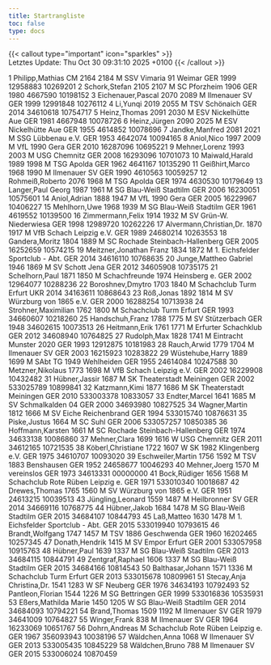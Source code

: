 ```yaml
---
title: Startrangliste
toc: false
type: docs
---
```


{{< callout type="important" icon="sparkles" >}}    
Letztes Update: Thu Oct 30 09:31:10 2025 +0100
{{< /callout >}}

<startrangliste>
1	Philipp,Mathias	CM	2164	2184	M	SSV Vimaria 91 Weimar	GER	1999	12958883	10269201
2	Schork,Stefan		2105	2107	M	SC Pforzheim 1906	GER	1980	4667590	10198152
3	Eichenauer,Pascal		2070	2089	M	Ilmenauer SV	GER	1999	12991848	10276112
4	Li,Yunqi		2019	2055	M	TSV Schönaich	GER	2014	34610618	10754717
5	Heinz,Thomas		2091	2030	M	ESV Nickelhütte Aue	GER	1981	4667948	10078726
6	Heinz,Jürgen		2090	2025	M	ESV Nickelhütte Aue	GER	1955	4614852	10078696
7	Jandke,Manfred		2081	2021	M	SSG Lübbenau e.V.	GER	1953	4642074	10094165
8	Aniol,Nico		1997	2009	M	VfL 1990 Gera	GER	2010	16287096	10695221
9	Mehner,Lorenz		1993	2003	M	USG Chemnitz	GER	2008	16293096	10701073
10	Maiwald,Harald		1989	1998	M	TSG Apolda	GER	1962	4641167	10135290
11	Geißhirt,Marco		1968	1990	M	Ilmenauer SV	GER	1990	4610563	10059257
12	Rohmeiß,Roberto		2076	1968	M	TSG Apolda	GER	1974	4630530	10179649
13	Langer,Paul Georg		1987	1961	M	SG Blau-Weiß Stadtilm	GER	2006	16230051	10575601
14	Aniol,Adrian		1888	1947	M	VfL 1990 Gera	GER	2005	16229967	10406227
15	Mehlhorn,Uwe		1968	1939	M	SG Blau-Weiß Stadtilm	GER	1961	4619552	10139500
16	Zimmermann,Felix		1914	1932	M	SV Grün-W. Niederwiesa	GER	1998	12989720	10262226
17	Alvermann,Christian,Dr.		1870	1917	M	VfB Schach Leipzig e.V.	GER	1989	24680214	10263553
18	Gandera,Moritz		1804	1889	M	SC Rochade Steinbach-Hallenberg	GER	2005	16252659	10574215
19	Meitzner,Jonathan Franz		1834	1872	M	1. Eichsfelder Sportclub - Abt.	GER	2014	34616110	10768635
20	Junge,Mattheo Gabriel		1946	1869	M	SV Schott Jena	GER	2012	34605908	10735175
21	Schelhorn,Paul		1871	1850	M	Schachfreunde 1974 Heinsberg e.	GER	2002	12964077	10288236
22	Boroshnev,Dmytro		1703	1840	M	Schachclub Turm Erfurt	UKR	2014	34163611	10868643
23	Röß,Jonas		1892	1814	M	SV Würzburg von 1865 e.V.	GER	2000	16288254	10713938
24	Strohner,Maximilian		1762	1800	M	Schachclub Turm Erfurt	GER	1993	34660607	10218260
25	Handschuh,Franz		1788	1775	M	SV Stützerbach	GER	1948	34602615	10073513
26	Heitmann,Erik		1761	1771	M	Erfurter Schachklub	GER	2012	34608940	10764825
27	Rudolph,Max		1828	1741	M	Eintracht Munster 2020	GER	1993	12912875	10181983
28	Rauch,Arwid		1779	1704	M	Ilmenauer SV	GER	2003	16215923	10283822
29	Wüstehube,Harry		1889	1699	M	SAbt TG 1949 Wehlheiden	GER	1955	24614084	10247588
30	Metzner,Nikolaus		1773	1698	M	VfB Schach Leipzig e.V.	GER	2002	16229908	10432482
31	Hübner,Jassir		1687		M	SK Theaterstadt Meiningen	GER	2002	533025789	10899841
32	Katzmann,Kimi		1877	1686	M	SK Theaterstadt Meiningen	GER	2010	533003378	10833057
33	Endter,Marcel		1641	1685	M	SV Schmalkalden 04	GER	2000	34693980	10827525
34	Wagner,Martin		1812	1666	M	SV Eiche Reichenbrand	GER	1994	533015740	10876631
35	Piske,Justus			1664	M	SC Suhl	GER	2006	533057257	10850385
36	Hoffmann,Karsten			1661	M	SC Rochade Steinbach-Hallenberg	GER	1974	34633138	10086860
37	Mehner,Clara		1699	1616	W	USG Chemnitz	GER	2011	34612165	10721535
38	Köberl,Christiane		1722	1607	W	SK 1982 Klingenberg e.V.	GER	1975	34610707	10093020
39	Eschweiler,Martin		1756	1592	M	TSV 1883 Benshausen	GER	1952	24658677	10046293
40	Mehner,Joerg		1570		M	vereinslos	GER	1973	34613331	00000000
41	Bock,Rüdiger		1656	1568	M	Schachclub Rote Rüben Leipzig e.	GER	1971	533010340	10018687
42	Drewes,Thomas		1765	1560	M	SV Würzburg von 1865 e.V.	GER	1951	24613215	10039513
43	Jüngling,Leonard		1559	1487	M	Heilbronner SV	GER	2014	34669116	10768775
44	Hübner,Jakob		1684	1478	M	SG Blau-Weiß Stadtilm	GER	2015	34684107	10844793
45	Laß,Matteo		1630	1478	M	1. Eichsfelder Sportclub - Abt.	GER	2015	533019940	10793615
46	Brandt,Wolfgang		1747	1457	M	TSV 1886 Geschwenda	GER	1960	16202465	10257345
47	Donath,Hendrik			1415	M	SV Empor Erfurt	GER	2001	533057958	10915763
48	Hübner,Paul		1639	1337	M	SG Blau-Weiß Stadtilm	GER	2013	34684115	10844791
49	Zentgraf,Raphael		1606	1337	M	SG Blau-Weiß Stadtilm	GER	2015	34684166	10814543
50	Balthasar,Johann		1571	1336	M	Schachclub Turm Erfurt	GER	2013	533015678	10809961
51	Stecay,Anja Christina,Dr.		1541	1283	W	SF Neuberg	GER	1976	34634193	10792493
52	Pantleon,Florian		1544	1226	M	SG Bettringen	GER	1999	533016836	10535931
53	Eßers,Mathilda Marie		1450	1205	W	SG Blau-Weiß Stadtilm	GER	2014	34684093	10794221
54	Brand,Thomas		1509	1192	M	Ilmenauer SV	GER	1979	34641009	10764827
55	Winger,Frank			838	M	Ilmenauer SV	GER	1964	16233069	10651767
56	Dohrn,Andreas				M	Schachclub Rote Rüben Leipzig e.	GER	1967	356093943	10038196
57	Wäldchen,Anna			1068	W	Ilmenauer SV	GER	2013	533005435	10845229
58	Wäldchen,Bruno			788	M	Ilmenauer SV	GER	2015	533006024	10870459
</startrangliste>
